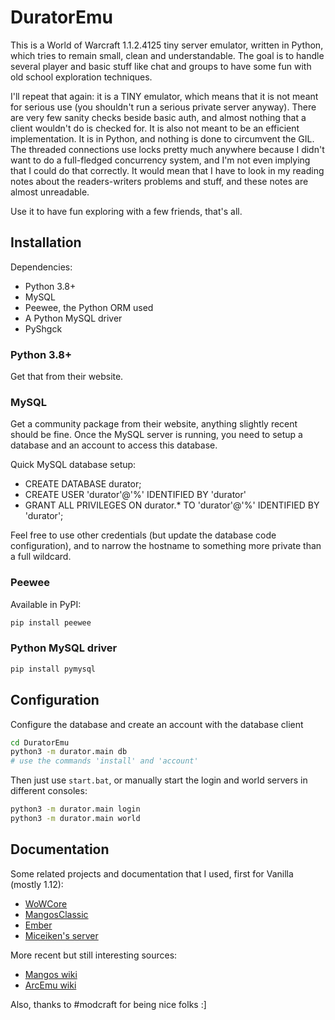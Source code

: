 # DuratorEmu

This is a World of Warcraft 1.1.2.4125 tiny server emulator, written in Python,
which tries to remain small, clean and understandable. The goal is to handle
several player and basic stuff like chat and groups to have some fun with old
school exploration techniques.

I'll repeat that again: it is a TINY emulator, which means that it is not meant
for serious use (you shouldn't run a serious private server anyway). There are
very few sanity checks beside basic auth, and almost nothing that a client
wouldn't do is checked for. It is also not meant to be an efficient
implementation. It is in Python, and nothing is done to circumvent the GIL. The
threaded connections use locks pretty much anywhere because I didn't want to do
a full-fledged concurrency system, and I'm not even implying that I could do
that correctly. It would mean that I have to look in my reading notes about the
readers-writers problems and stuff, and these notes are almost unreadable.

Use it to have fun exploring with a few friends, that's all.

## Installation

Dependencies:

- Python 3.8+
- MySQL
- Peewee, the Python ORM used
- A Python MySQL driver
- PyShgck

### Python 3.8+

Get that from their website.

### MySQL

Get a community package from their website, anything slightly recent should be
fine. Once the MySQL server is running, you need to setup a database and an
account to access this database.

Quick MySQL database setup:

- CREATE DATABASE durator;
- CREATE USER 'durator'@'%' IDENTIFIED BY 'durator'
- GRANT ALL PRIVILEGES ON durator.\* TO 'durator'@'%' IDENTIFIED BY 'durator';

Feel free to use other credentials (but update the database code configuration),
and to narrow the hostname to something more private than a full wildcard.

### Peewee

Available in PyPI:

```bash
pip install peewee
```

### Python MySQL driver

```bash
pip install pymysql
```
## Configuration

Configure the database and create an account with the database client

```bash
cd DuratorEmu
python3 -m durator.main db
# use the commands 'install' and 'account'
```

Then just use `start.bat`, or manually start the login and world servers in
different consoles:

```bash
python3 -m durator.main login
python3 -m durator.main world
```

## Documentation

Some related projects and documentation that I used, first for Vanilla (mostly
1.12):

- [WoWCore](https://github.com/RomanRom2/WoWCore/)
- [MangosClassic](https://github.com/cmangos/mangos-classic)
- [Ember](https://github.com/EmberEmu/Ember)
- [Miceiken's server](http://git.clusterbrain.net/miceiken/WoWClassicServer)

More recent but still interesting sources:

- [Mangos wiki](https://getmangos.eu/wiki/Reference%20Information)
- [ArcEmu wiki](http://www.arcemu.org/wiki/Packets)

Also, thanks to #modcraft for being nice folks :]
